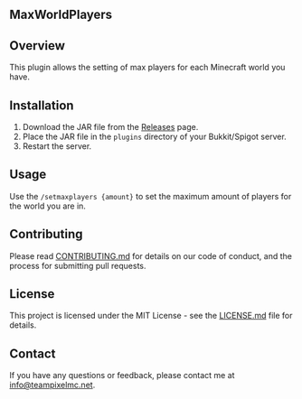## MaxWorldPlayers

## Overview

This plugin allows the setting of max players for each Minecraft world you have.

## Installation

1. Download the JAR file from the [Releases]([link-to-releases](https://github.com/TeamPixelMC/MaxWorldPlayers/releases/tag/1.0)) page.
2. Place the JAR file in the `plugins` directory of your Bukkit/Spigot server.
3. Restart the server.

## Usage

Use the `/setmaxplayers {amount}` to set the maximum amount of players for the world you are in.

## Contributing

Please read [CONTRIBUTING.md](link-to-contributing-guidelines) for details on our code of conduct, and the process for submitting pull requests.

## License

This project is licensed under the MIT License - see the [LICENSE.md](LICENSE.md) file for details.

## Contact

If you have any questions or feedback, please contact me at info@teampixelmc.net.
